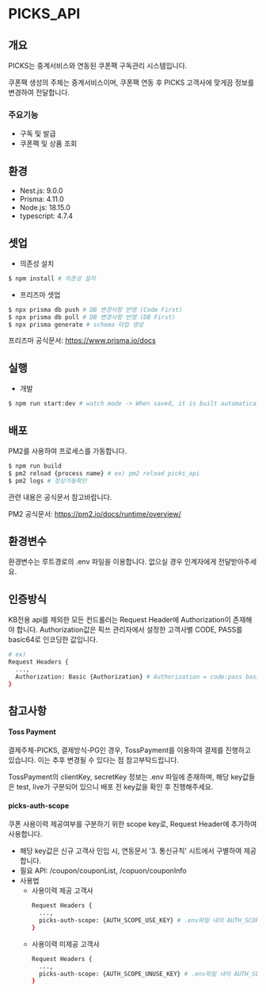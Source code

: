 # PICKS_API

## 개요

PICKS는 중계서비스와 연동된 쿠폰팩 구독관리 시스템입니다.

쿠폰팩 생성의 주체는 중계서비스이며, 쿠폰팩 연동 후 PICKS 고객사에 맞게끔 정보를 변경하여 전달합니다.

### 주요기능

- 구독 및 발급
- 쿠폰팩 및 상품 조회

## 환경

- Nest.js: 9.0.0
- Prisma: 4.11.0
- Node.js: 18.15.0
- typescript: 4.7.4

## 셋업

- 의존성 설치

```bash
$ npm install # 의존성 설치
```

- 프리즈마 셋업

```bash
$ npx prisma db push # DB 변경사항 반영 (Code First)
$ npx prisma db pull # DB 변경사항 반영 (DB First)
$ npx prisma generate # schema 타입 생성
```

프리즈마 공식문서: https://www.prisma.io/docs

## 실행

- 개발

```bash
$ npm run start:dev # watch mode -> When saved, it is built automatically.
```

## 배포

PM2를 사용하여 프로세스를 가동합니다.

```bash
$ npm run build
$ pm2 reload {process name} # ex) pm2 reload picks_api
$ pm2 logs # 정상가동확인
```

관련 내용은 공식문서 참고바랍니다.

PM2 공식문서: https://pm2.io/docs/runtime/overview/

## 환경변수

환경변수는 루트경로의 .env 파일을 이용합니다. 없으실 경우 인계자에게 전달받아주세요.

## 인증방식

KB전용 api를 제외한 모든 컨드롤러는 Request Header에 Authorization이 존재해야 합니다.
Authorization값은 픽쓰 관리자에서 설정한 고객사별 CODE, PASS를 basic64로 인코딩한 값입니다.

```bash
# ex)
Request Headers {
  ...,
  Authorization: Basic {Authorization} # Authorization = code:pass basic64 인코딩 값
}
```

## 참고사항

#### Toss Payment

결제주체-PICKS, 결제방식-PG인 경우, TossPayment를 이용하여 결제를 진행하고 있습니다.
이는 추후 변경될 수 있다는 점 참고부탁드립니다.

TossPayment의 clientKey, secretKey 정보는 .env 파일에 존재하며,
해당 key값들은 test, live가 구분되어 있으니 배포 전 key값을 확인 후 진행해주세요.

#### picks-auth-scope

쿠폰 사용이력 제공여부를 구분하기 위한 scope key로, Request Header에 추가하여 사용합니다.

- 해당 key값은 신규 고객사 인입 시, 연동문서 '3. 통신규칙' 시트에서 구별하여 제공합니다.
- 필요 API: /coupon/couponList, /copuon/couponInfo
- 사용법
  - 사용이력 제공 고객사
    ```bash
    Request Headers {
      ...,
      picks-auth-scope: {AUTH_SCOPE_USE_KEY} # .env파일 내의 AUTH_SCOPE_USE_KEY
    }
    ```
  - 사용이력 미제공 고객사
    ```bash
    Request Headers {
      ...,
      picks-auth-scope: {AUTH_SCOPE_UNUSE_KEY} # .env파일 내의 AUTH_SCOPE_UNUSE_KEY
    }
    ```
